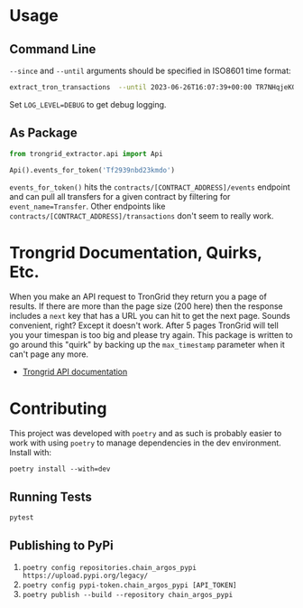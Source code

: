 # Usage
## Command Line
`--since` and `--until` arguments should be specified in ISO8601 time format:
```sh
extract_tron_transactions  --until 2023-06-26T16:07:39+00:00 TR7NHqjeKQxGTCi8q8ZY4pL8otSzgjLj6t
```

Set `LOG_LEVEL=DEBUG` to get debug logging.

## As Package
```python
from trongrid_extractor.api import Api

Api().events_for_token('Tf2939nbd23kmdo')
```

`events_for_token()` hits the `contracts/[CONTRACT_ADDRESS]/events` endpoint and can pull all transfers for a given contract by filtering for `event_name=Transfer`. Other endpoints like `contracts/[CONTRACT_ADDRESS]/transactions` don't seem to really work.

# Trongrid Documentation, Quirks, Etc.
When you make an API request to TronGrid they return you a page of results. If there are more than the page size (200 here) then the response includes a `next` key that has a URL you can hit to get the next page. Sounds convenient, right? Except it doesn't work. After 5 pages TronGrid will tell you your timespan is too big and please try again. This package is written to go around this "quirk" by backing up the `max_timestamp` parameter when it can't page any more.

* [Trongrid API documentation](https://developers.tron.network/v4.0/reference/note)


# Contributing
This project was developed with `poetry` and as such is probably easier to work with using `poetry` to manage dependencies in the dev environment. Install with:
```
poetry install --with=dev
```
## Running Tests
```
pytest
```

## Publishing to PyPi
1. `poetry config repositories.chain_argos_pypi https://upload.pypi.org/legacy/`
2. `poetry config pypi-token.chain_argos_pypi [API_TOKEN]`
3. `poetry publish --build --repository chain_argos_pypi`
